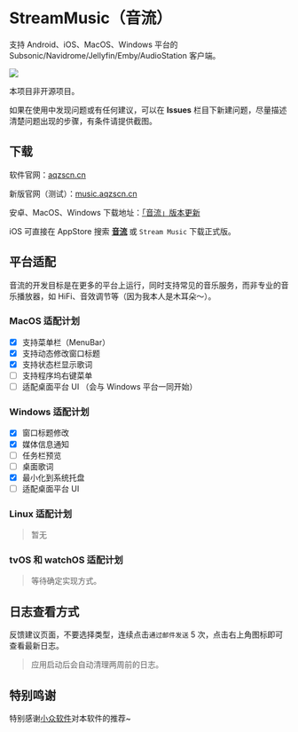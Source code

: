 # StreamMusic（音流）

支持 Android、iOS、MacOS、Windows 平台的 Subsonic/Navidrome/Jellyfin/Emby/AudioStation 客户端。

![](https://oss.aqzscn.cn/resource/blog/img/2024/60b87-ca3fefb87f148b5c03ecf069fb1f95ab.png)

本项目非开源项目。

如果在使用中发现问题或有任何建议，可以在 **Issues** 栏目下新建问题，尽量描述清楚问题出现的步骤，有条件请提供截图。

## 下载

软件官网：[aqzscn.cn](https://aqzscn.cn/)

新版官网（测试）：[music.aqzscn.cn](https://music.aqzscn.cn/)

安卓、MacOS、Windows 下载地址：[「音流」版本更新](https://aqzscn.cn/archives/stream-music-versions)

iOS 可直接在 AppStore 搜索 **[音流](https://apps.apple.com/cn/app/%E9%9F%B3%E6%B5%81-%E8%BF%9E%E6%8E%A5%E4%BD%A0%E7%9A%84%E9%9F%B3%E4%B9%90/id6449966496)** 或 `Stream Music` 下载正式版。

## 平台适配

音流的开发目标是在更多的平台上运行，同时支持常见的音乐服务，而非专业的音乐播放器，如 HiFi、音效调节等（因为我本人是木耳朵～）。

### MacOS 适配计划

- [x] 支持菜单栏（MenuBar）
- [x] 支持动态修改窗口标题
- [x] 支持状态栏显示歌词
- [ ] 支持程序坞右键菜单
- [ ] 适配桌面平台 UI （会与 Windows 平台一同开始）

### Windows 适配计划

- [x] 窗口标题修改
- [x] 媒体信息通知
- [ ] 任务栏预览
- [ ] 桌面歌词
- [x] 最小化到系统托盘
- [ ] 适配桌面平台 UI

### Linux 适配计划

> 暂无

### tvOS 和 watchOS 适配计划

> 等待确定实现方式。

## 日志查看方式

反馈建议页面，不要选择类型，连续点击`通过邮件发送` 5 次，点击右上角图标即可查看最新日志。

> 应用启动后会自动清理两周前的日志。

## 特别鸣谢

特别感谢[小众软件](https://www.appinn.com/)对本软件的推荐~
